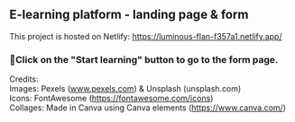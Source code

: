 ## E-learning platform - landing page & form 
 This project is hosted on Netlify: https://luminous-flan-f357a1.netlify.app/

### 🎯Click on the "Start learning" button to go to the form page.  



Credits: <br/>
Images: Pexels (www.pexels.com)  & Unsplash (unsplash.com)<br/> 
Icons: FontAwesome (https://fontawesome.com/icons)<br/>
Collages: Made in Canva using Canva elements (https://www.canva.com/) 
